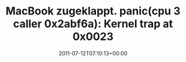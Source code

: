 ---
retweeted: false
source: <a href="http://itunes.apple.com/us/app/twitter/id409789998?mt=12" rel="nofollow">Twitter
  for Mac</a>
entities:
  hashtags: []
  symbols: []
  user_mentions: []
  urls: []
display_text_range:
- '0'
- '138'
favorite_count: '0'
id_str: '90679339242360833'
truncated: false
retweet_count: '1'
id: '90679339242360833'
created_at: Tue Jul 12 07:10:13 +0000 2011
favorited: false
full_text: |-
  MacBook zugeklappt.

  panic(cpu 3 caller 0x2abf6a): Kernel trap at 0x002351eb.

  MacBook beinahe in der Tasche verbrannt.
  Guten Morgen, OSX.
lang: de
tags:
- pesos/twitter
date: '2011-07-12T07:10:13+00:00'
src: https://twitter.com/bascht/status/90679339242360833
original_url: https://twitter.com/bascht/status/90679339242360833
type: twitter_tweet
text: |-
  MacBook zugeklappt.

  panic(cpu 3 caller 0x2abf6a): Kernel trap at 0x002351eb.

  MacBook beinahe in der Tasche verbrannt.
  Guten Morgen, OSX.
title: |-
  MacBook zugeklappt.
  panic(cpu 3 caller 0x2abf6a): Kernel trap at 0x0023

---